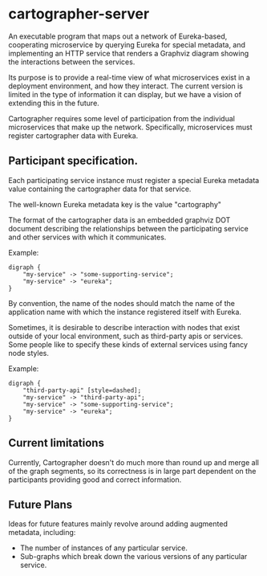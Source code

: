 # cartographer-server

An executable program that maps out a network of Eureka-based, cooperating
microservice by querying Eureka for special metadata, and implementing an HTTP
service that renders a Graphviz diagram showing the interactions between the
services.

Its purpose is to provide a real-time view of what microservices exist in
a deployment environment, and how they interact. The current version is
limited in the type of information it can display, but we have a vision
of extending this in the future.

Cartographer requires some level of participation from the individual
microservices that make up the network. Specifically, microservices must
register cartographer data with Eureka.

## Participant specification.

Each participating service instance must register a special Eureka metadata value
containing the cartographer data for that service.

The well-known Eureka metadata key is the value "cartography"

The format of the cartographer data is an embedded graphviz DOT document
describing the relationships between the participating service and other
services with which it communicates.

Example:

    digraph {
        "my-service" -> "some-supporting-service";
        "my-service" -> "eureka";
    }

By convention, the name of the nodes should match the name of the application
name with which the instance registered itself with Eureka.

Sometimes, it is desirable to describe interaction with nodes that exist
outside of your local environment, such as third-party apis or services. Some
people like to specify these kinds of external services using fancy node
styles.

Example:

    digraph {
        "third-party-api" [style=dashed];
        "my-service" -> "third-party-api";
        "my-service" -> "some-supporting-service";
        "my-service" -> "eureka";
    }


## Current limitations

Currently, Cartographer doesn't do much more than round up and merge all
of the graph segments, so its correctness is in large part dependent on
the participants providing good and correct information.

## Future Plans

Ideas for future features mainly revolve around adding augmented metadata,
including:

- The number of instances of any particular service.
- Sub-graphs which break down the various versions of any particular
  service.

